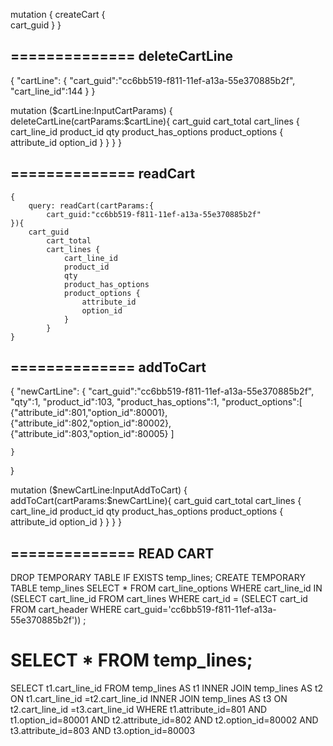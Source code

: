 
mutation {
        createCart {            
            cart_guid
        }
    }

## ============== deleteCartLine

{
    "cartLine": {
        "cart_guid":"cc6bb519-f811-11ef-a13a-55e370885b2f",
        "cart_line_id":144
   }
}

mutation ($cartLine:InputCartParams) {
        deleteCartLine(cartParams:$cartLine){
            cart_guid
            cart_total 
            cart_lines {
                cart_line_id
                product_id
                qty
                product_has_options
                product_options {
                    attribute_id
                    option_id
                }
            }
        }
    }


## ============== readCart
    {
        query: readCart(cartParams:{
            cart_guid:"cc6bb519-f811-11ef-a13a-55e370885b2f"
    }){
        cart_guid
            cart_total 
            cart_lines {
                cart_line_id
                product_id
                qty
                product_has_options
                product_options {
                    attribute_id
                    option_id
                }
            }
    }
## ============== addToCart

{
    "newCartLine": {
        "cart_guid":"cc6bb519-f811-11ef-a13a-55e370885b2f",
        "qty":1,
        "product_id":103,
        "product_has_options":1,
        "product_options":[
            {"attribute_id":801,"option_id":80001},
            {"attribute_id":802,"option_id":80002},
            {"attribute_id":803,"option_id":80005}
        ]        
                       
    }
}

mutation ($newCartLine:InputAddToCart) {
        addToCart(cartParams:$newCartLine){
            cart_guid
            cart_total 
            cart_lines {
                cart_line_id
                product_id
                qty
                product_has_options
                product_options {
                    attribute_id
                    option_id
                }
            }
        }
    }


## ============== READ CART



DROP TEMPORARY TABLE IF EXISTS temp_lines;
CREATE TEMPORARY TABLE temp_lines
SELECT * FROM cart_line_options WHERE cart_line_id IN
(SELECT cart_line_id FROM cart_lines WHERE cart_id =
(SELECT cart_id FROM cart_header
WHERE cart_guid='cc6bb519-f811-11ef-a13a-55e370885b2f'))
;

# SELECT * FROM temp_lines;

SELECT t1.cart_line_id FROM temp_lines AS t1
INNER JOIN temp_lines AS t2 ON t1.cart_line_id =t2.cart_line_id
INNER JOIN temp_lines AS t3 ON t2.cart_line_id =t3.cart_line_id
WHERE t1.attribute_id=801 AND t1.option_id=80001
AND  t2.attribute_id=802 AND t2.option_id=80002
AND  t3.attribute_id=803 AND t3.option_id=80003


